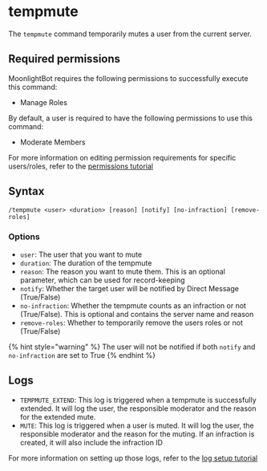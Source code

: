 # tempmute

The `tempmute` command temporarily mutes a user from the current server.

## Required permissions

MoonlightBot requires the following permissions to successfully execute this command:

* Manage Roles

By default, a user is required to have the following permissions to use this command:

* Moderate Members

For more information on editing permission requirements for specific users/roles, refer to the [permissions tutorial](<linkToPermissionsTutorial>)

## Syntax

```text
/tempmute <user> <duration> [reason] [notify] [no-infraction] [remove-roles]
```

### Options

* `user`: The user that you want to mute
* `duration`: The duration of the tempmute
* `reason`: The reason you want to mute them. This is an optional parameter, which can be used for record-keeping
* `notify`: Whether the target user will be notified by Direct Message (True/False)
* `no-infraction`: Whether the tempmute counts as an infraction or not (True/False). This is optional and contains the server name and reason
* `remove-roles`: Whether to temporarily remove the users roles or not (True/False)

{% hint style="warning" %}
The user will not be notified if both `notify` and `no-infraction` are set to True
{% endhint %}

## Logs

* `TEMPMUTE_EXTEND`: This log is triggered when a tempmute is successfully extended. It will log the user, the responsible moderator and the reason for the extended mute.
* `MUTE`: This log is triggered when a user is muted. It will log the user, the responsible moderator and the reason for the muting. If an infraction is created, it will also include the infraction ID

For more information on setting up those logs, refer to the [log setup tutorial](<linkToLogTutorial>)
